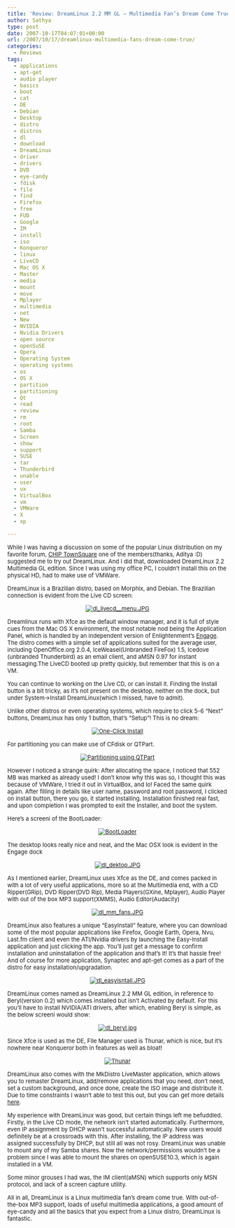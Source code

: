 ```yaml
---
title: 'Review: DreamLinux 2.2 MM GL – Multimedia Fan’s Dream Come True'
author: Sathya
type: post
date: 2007-10-17T04:07:01+00:00
url: /2007/10/17/dreamlinux-multimedia-fans-dream-come-true/
categories:
  - Reviews
tags:
  - applications
  - apt-get
  - audio player
  - basics
  - boot
  - cat
  - DE
  - Debian
  - Desktop
  - distro
  - distros
  - dl
  - download
  - DreamLinux
  - driver
  - drivers
  - DVD
  - eye-candy
  - fdisk
  - file
  - find
  - Firefox
  - free
  - FUD
  - Google
  - IM
  - install
  - iso
  - Konqueror
  - linux
  - LiveCD
  - Mac OS X
  - Master
  - media
  - mount
  - move
  - Mplayer
  - multimedia
  - net
  - New
  - NVIDIA
  - Nvidia Drivers
  - open source
  - openSuSE
  - Opera
  - Operating System
  - operating systems
  - os
  - OS X
  - partition
  - partitioning
  - Qt
  - read
  - review
  - rm
  - root
  - Samba
  - Screen
  - show
  - support
  - SUSE
  - tar
  - Thunderbird
  - unable
  - user
  - ux
  - VirtualBox
  - vm
  - VMWare
  - X
  - xp

---
```

<font size="2">While I was having a discussion on some of the popular Linux distribution on my favorite forum, <a href="https://www.chip-india.com/townsquare">CHIP TownSquare</a> one of the members(thanks, Aditya :D) suggested me to try out DreamLinux. And I did that, downloaded DreamLinux 2.2 Multimedia GL edition. Since I was using my office PC, I couldn&#8217;t install this on the physical HD, had to make use of VMWare.</font>

<font size="2">DreamLinux is a Brazilian distro, based on Morphix, and Debian. The Brazilian connection is evident from the Live CD screen:</font>

<font size="2"><!--more--></font>

<font size="2"><a href="https://sathyasays.com/wp-content/uploads/2007/10/dl_livecd__menu.JPG" title="dl_livecd__menu.JPG"></a></font>

<p style="text-align: center">
  <font size="2"><a href="https://sathyasays.com/wp-content/uploads/2007/10/dl_livecd__menu.JPG" title="dl_livecd__menu.JPG"><img src="https://sathyasays.com/wp-content/uploads/2007/10/dl_livecd__menu.thumbnail.JPG" alt="dl_livecd__menu.JPG" /></a></font>
</p>

<font size="2">Dreamlinux runs with Xfce as the default window manager, and it is full of style cues from the Mac OS X environment, the most notable nod being the Application Panel, which is handled by an independent version of Enlightenment&#8217;s <a href="https://www.enlightenment.org/Applications/Engage/">Engage</a>. The distro comes with a simple set of applications suited for the average user, including OpenOffice.org 2.0.4, IceWeasel(Unbranded FireFox) 1.5, Icedove (unbranded Thunderbird) as an email client, and aMSN 0.97 for instant messaging.The LiveCD booted up pretty quickly, but remember that this is on a VM.</font>

<font size="2">You can continue to working on the Live CD, or can install it. Finding the Install button is a bit tricky, as it&#8217;s not present on the desktop, neither on the dock, but under System->Install DreamLinux(which I missed, have to admit).</font>

<font size="2">Unlike other distros or even operating systems, which require to click 5-6 &#8220;Next&#8221; buttons, DreamLinux has only 1 button, that&#8217;s &#8220;Setup&#8221;! This is no dream:</font>

<font size="2"><a href="https://sathyasays.com/wp-content/uploads/2007/10/dl_install.JPG" title="One-Click Install"></a></font>

<p style="text-align: center">
  <font size="2"><a href="https://sathyasays.com/wp-content/uploads/2007/10/dl_install.JPG" title="One-Click Install"><img src="https://sathyasays.com/wp-content/uploads/2007/10/dl_install.thumbnail.JPG" alt="One-Click Install" /></a></font>
</p>

<font size="2">For partitioning you can make use of CFdisk or QTPart.</font>

<font size="2"><a href="https://sathyasays.com/wp-content/uploads/2007/10/dl_partition.JPG" title="Partitioning using QTPart"></a></font>

<p style="text-align: center">
  <font size="2"><a href="https://sathyasays.com/wp-content/uploads/2007/10/dl_partition.JPG" title="Partitioning using QTPart"><img src="https://sathyasays.com/wp-content/uploads/2007/10/dl_partition.thumbnail.JPG" alt="Partitioning using QTPart" /></a></font>
</p>

<font size="2">However I noticed a strange quirk: After allocating the space, I noticed that 552 MB was marked as already used! I don&#8217;t know why this was so, I thought this was because of VMWare, I tried it out in VirtualBox, and lo! Faced the same quirk again. After filling in details like user name, password and root password, I clicked on install button, there you go, it started installing. Installation finished real fast, and upon completion I was prompted to exit the Installer, and boot the system.</font>

<font size="2">Here&#8217;s a screeni of the BootLoader:</font>

<font size="2"><a href="https://sathyasays.com/wp-content/uploads/2007/10/dl_boot-prompt.JPG" title="BootLoader"></a></font>

<p style="text-align: center">
  <font size="2"><a href="https://sathyasays.com/wp-content/uploads/2007/10/dl_boot-prompt.JPG" title="BootLoader"><img src="https://sathyasays.com/wp-content/uploads/2007/10/dl_boot-prompt.thumbnail.JPG" alt="BootLoader" /></a></font>
</p>

<font size="2">The desktop looks really nice and neat, and the Mac OSX look is evident in the Engage dock</font>

<font size="2"><a href="https://sathyasays.com/wp-content/uploads/2007/10/dl_dektop.JPG" title="dl_dektop.JPG"></a></font>

<p style="text-align: center">
  <font size="2"><a href="https://sathyasays.com/wp-content/uploads/2007/10/dl_dektop.JPG" title="dl_dektop.JPG"><img src="https://sathyasays.com/wp-content/uploads/2007/10/dl_dektop.thumbnail.JPG" alt="dl_dektop.JPG" /></a></font>
</p>

<font size="2">As I mentioned earlier, DreamLinux uses Xfce as the DE, and comes packed in with a lot of very useful applications, more so at the Multimedia end, with a CD Ripper(GRip), DVD Ripper(DVD Rip), Media Players(GXine, Mplayer), Audio Player with out of the box MP3 support(XMMS), Audio Editor(Audacity)</font>

<font size="2"><a href="https://sathyasays.com/wp-content/uploads/2007/10/dl_mm_fans.JPG" title="dl_mm_fans.JPG"></a></font>

<p style="text-align: center">
  <font size="2"><a href="https://sathyasays.com/wp-content/uploads/2007/10/dl_mm_fans.JPG" title="dl_mm_fans.JPG"><img src="https://sathyasays.com/wp-content/uploads/2007/10/dl_mm_fans.thumbnail.JPG" alt="dl_mm_fans.JPG" /></a></font>
</p>

<font size="2">DreamLinux also features a unique &#8220;EasyInstall&#8221; feature, where you can download some of the most popular applications like Firefox, Google Earth, Opera, Nvu, Last.fm client and even the ATI/Nvidia drivers by launching the Easy-Install application and just clicking the app. You&#8217;ll just get a message to confirm installation and uninstallation of the application and that&#8217;s it! It&#8217;s that hassle free! And of course for more application, Synaptec and apt-get comes as a part of the distro for easy installation/upgradation.</font>

<font size="2"><a href="https://sathyasays.com/wp-content/uploads/2007/10/dl_easyisntall.JPG" title="dl_easyisntall.JPG"></a></font>

<p style="text-align: center">
  <font size="2"><a href="https://sathyasays.com/wp-content/uploads/2007/10/dl_easyisntall.JPG" title="dl_easyisntall.JPG"><img src="https://sathyasays.com/wp-content/uploads/2007/10/dl_easyisntall.thumbnail.JPG" alt="dl_easyisntall.JPG" /></a></font>
</p>

<font size="2">DreamLinux comes named as DreamLinux 2.2 MM GL edition, in reference to Beryl(version 0.2) which comes installed but isn&#8217;t Activated by default. For this you&#8217;ll have to install NVIDIA/ATI drivers, after which, enabling Beryl is simple, as the below screeni would show:</font>

<font size="2"><a href="https://sathyasays.com/wp-content/uploads/2007/10/dl_beryl.jpg" title="dl_beryl.jpg"></a></font>

<p style="text-align: center">
  <font size="2"><a href="https://sathyasays.com/wp-content/uploads/2007/10/dl_beryl.jpg" title="dl_beryl.jpg"><img src="https://sathyasays.com/wp-content/uploads/2007/10/dl_beryl.thumbnail.jpg" alt="dl_beryl.jpg" /></a></font>
</p>

<font size="2">Since Xfce is used as the DE, FIle Manager used is Thunar, which is nice, but it&#8217;s nowhere near Konqueror both in features as well as bloat!</font>

<font size="2"><a href="https://sathyasays.com/wp-content/uploads/2007/10/dl_thunar.jpg" title="Thunar"></a></font>

<p style="text-align: center">
  <font size="2"><a href="https://sathyasays.com/wp-content/uploads/2007/10/dl_thunar.jpg" title="Thunar"><img src="https://sathyasays.com/wp-content/uploads/2007/10/dl_thunar.thumbnail.jpg" alt="Thunar" /></a></font>
</p>

<font size="2">DreamLinux also comes with the MkDistro LiveMaster application, which allows you to remaster DreamLinux, add/remove applications that you need, don&#8217;t need, set a custom background, and once done, create the ISO image and distribute it. Due to time constraints I wasn&#8217;t able to test this out, but you can get more details <a href="https://www.dreamlinux.com.br/english/gledition/liveremaster.html">here</a>.</font>

<font size="2">My experience with DreamLinux was good, but certain things left me befuddled. Firstly, in the Live CD mode, the network isn&#8217;t started automatically. Furthermore, even IP assignment by DHCP wasn&#8217;t successful automatically. New users would definitely be at a crossroads with this. After installing, the IP address was assigned successfully by DHCP, but still all was not rosy. DreamLinux was unable to mount any of my Samba shares. Now the network/permissions wouldn&#8217;t be a problem since I was able to mount the shares on openSUSE10.3, which is again installed in a VM.</font>

<font size="2">Some minor grouses I had was, the IM client(aMSN) which supports only MSN protocol, and lack of a screen capture utility.</font>

<font size="2">All in all, DreamLinux is a Linux multimedia fan&#8217;s dream come true. With out-of-the-box MP3 support, loads of useful multimedia applications, a good amount of eye-candy and all the basics that you expect from a Linux distro, DreamLinux is fantastic.</font>
